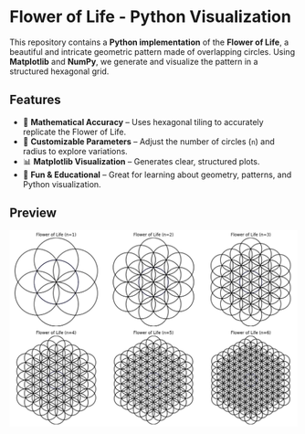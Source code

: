 # Flower of Life - Python Visualization  

This repository contains a **Python implementation** of the **Flower of Life**, a beautiful and intricate geometric pattern made of overlapping circles. Using **Matplotlib** and **NumPy**, we generate and visualize the pattern in a structured hexagonal grid.

## Features  
- 📏 **Mathematical Accuracy** – Uses hexagonal tiling to accurately replicate the Flower of Life.  
- 🎨 **Customizable Parameters** – Adjust the number of circles (`n`) and radius to explore variations.  
- 📊 **Matplotlib Visualization** – Generates clear, structured plots.  
- 🚀 **Fun & Educational** – Great for learning about geometry, patterns, and Python visualization.  

## Preview  
![Flower of Life Example](https://github.com/MonteiroOscar98/flower-of-life/blob/main/floweroflife.png?raw=true)  


